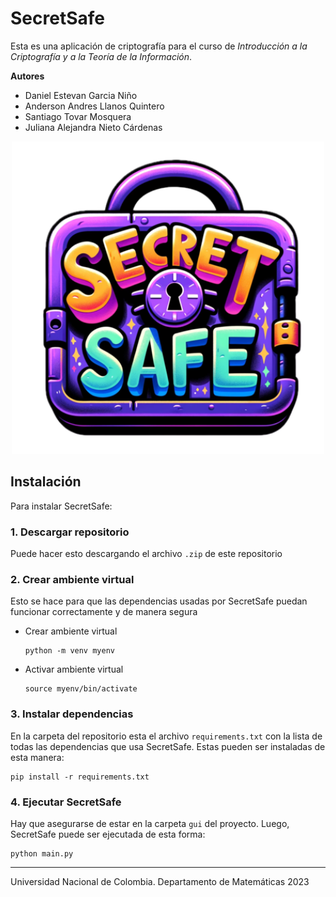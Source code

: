 # SecretSafe
Esta es una aplicación de criptografía para el curso de *Introducción a la Criptografía y a la Teoría de la Información*.

**Autores**
- Daniel Estevan Garcia Niño
- Anderson Andres Llanos Quintero
- Santiago Tovar Mosquera
- Juliana Alejandra Nieto Cárdenas

<div align="center">
    <img src="secretsafe_logo.png" alt="Texto alternativo" width="500" height="500"/>
</div>

## Instalación
Para instalar SecretSafe:
### 1. Descargar repositorio
Puede hacer esto descargando el archivo `.zip` de este repositorio
### 2. Crear ambiente virtual
Esto se hace para que las dependencias usadas por SecretSafe puedan funcionar correctamente y de manera segura
- Crear ambiente virtual
  ```
  python -m venv myenv
  ```
- Activar ambiente virtual
  ```
  source myenv/bin/activate
  ```
### 3. Instalar dependencias
En la carpeta del repositorio esta el archivo `requirements.txt` con la lista de todas las dependencias que usa SecretSafe. Estas pueden ser instaladas de esta manera:
```
pip install -r requirements.txt
```

### 4. Ejecutar SecretSafe
Hay que asegurarse de estar en la carpeta `gui` del proyecto. Luego, SecretSafe puede ser ejecutada de esta forma:
```
python main.py
```

---

Universidad Nacional de Colombia.
Departamento de Matemáticas 
2023
